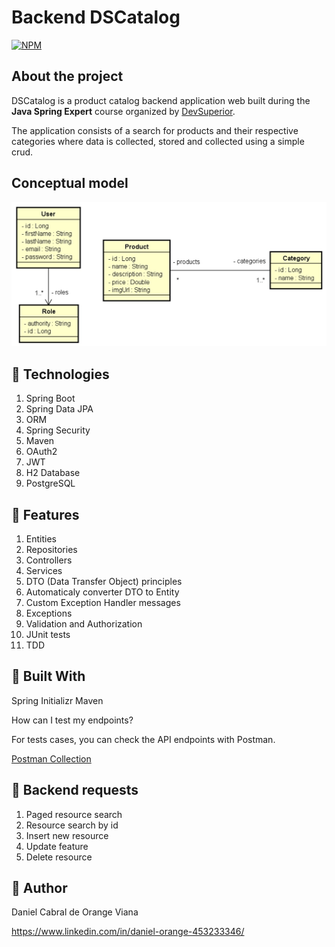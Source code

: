 # Backend DSCatalog
[![NPM](https://img.shields.io/npm/l/react)](https://github.com/danielorangeviana/api-rest-spring-dscatalog/blob/main/LICENSE)

## About the project

DSCatalog is a product catalog backend application web built during the **Java Spring Expert** course organized by [DevSuperior](https://devsuperior.com.br/ "Site of DevSuperior").

The application consists of a search for products and their respective categories where data is collected, stored and collected using a simple crud.

## Conceptual model
![modelo_conceitual](https://github.com/danielorangeviana/api-rest-spring-dscatalog/blob/main/Modelo%20conceitual%20DSCatalog.jpg)

## 🔵 Technologies
1. Spring Boot
2. Spring Data JPA
3. ORM
4. Spring Security
5. Maven
6. OAuth2
7. JWT
8. H2 Database
9. PostgreSQL

## 🔵 Features
1. Entities
2. Repositories
3. Controllers
4. Services
5. DTO (Data Transfer Object) principles
6. Automaticaly converter DTO to Entity
7. Custom Exception Handler messages
8. Exceptions
9. Validation and Authorization
10. JUnit tests
11. TDD

## 🔵 Built With
Spring Initializr
Maven

How can I test my endpoints?

For tests cases, you can check the API endpoints with Postman.

[Postman Collection](https://www.postman.com/)

## 🔵 Backend requests
1. Paged resource search
2. Resource search by id
3. Insert new resource
4. Update feature
5. Delete resource

## 🔵 Author
Daniel Cabral de Orange Viana

https://www.linkedin.com/in/daniel-orange-453233346/

